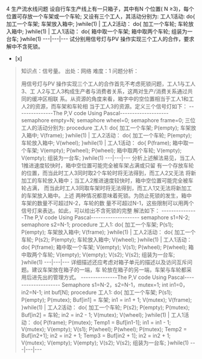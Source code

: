 4
 生产流水线问题
设自行车生产线上有一只箱子，其中有N 个位置( N ≥3)，每个位置可存放一个车架或一个车轮; 又设有三个工人，其活动分别为:
工人1活动:  do{ 加工一个车架; 车架放入箱中; }while(1) |  工人2活动： do{ 加工一个车轮; 车轮放入箱中; }while(1)
|  工人1活动： do{ 箱中取一个车架; 箱中取两个车轮; 组装为一台车; }while(1)
---|---|---
试分别用信号灯与PV 操作实现三个工人的合作，要求解中不含死锁。
- [x]  

> 知识点：信号量。
> 出处：网络
> 难度：1
> 问题分析：
> 
> 用信号灯与PV 操作实现三个工人的合作首先不考虑死锁问题，工人1与工人3、工 人2与工人3构成生产者与消费者关系，这两对生产/消费关系通过共同的缓冲区相联
> 系。从资源的角度来看，箱字中的空位置相当于工人1和工人2的资源，而车架和车轮相 当于工人3的资源。定义三个信号灯如下：
> \---------------The P,V code Using Pascal--------------------
> semaphore empty=N; semaphore wheel=0; semaphore frame=0; 三位工人的活动分别为: procedure
> 工人1:  do{ 加工一个车架; P(empty);  车架放入箱中; V(frame); }while(1) |  工人2活动： do{ 加工一个车轮;
> P(empty);  车轮放入箱中; V(wheel); }while(1) |  工人1活动： do{ P(frame); 箱中取一个车架;
> V(empty); P(wheel); P(wheel); 箱中取两个车轮; V(empty); V(empty); 组装为一台车; }while(1)
> ---|---|---
> 分析上述解法易见，当工人1推进速度较快时，箱中空位置可能完全被车架占满或只留 有一个存放车轮的位置，而当此时工人3同时取2个车轮时将无法得到，而工人2又无法
> 将新加工的车轮放入箱中；当工人2推进速度较快时，箱中空位置可能完全被车轮占满，
> 而当此时工人3同取车架时将无法得到，而工人1又无法将新加工的车架放入箱中。上述
> 两种情况都意味着死锁。为防止死锁的发生，箱中车架的数量不可超过N-2，车轮的数
> 量不可超过N-1，这些限制可以用两个信号灯来表达。如此，可以给出不含死锁的完整 解法如下：
> \---------------The P,V code Using Pascal--------------------
> semaphore s1=N-2; semaphore s2=N-1; procedure 工人1:  do{ 加工一个车架; P(s1);
> P(empty);  车架放入箱中; V(frame); }while(1) |  工人2活动： do{ 加工一个车轮; P(s2);  P(empty);
> 车轮放入箱中; V(wheel); }while(1) |  工人1活动： do{ P(frame); 箱中取一个车架; V(empty); V(s1);
> P(wheel); P(wheel); 箱中取两个车轮; V(empty); V(empty); V(s2); V(s2); 组装为一台车;
> }while(1)
> ---|---|---
> 详细描述还应考虑对箱子单元的描述以及访问互斥问题。建议车架放在箱子的一端，车 轮放在箱子的另一端，车架与车轮都采用后进先出的管理方式。
> \---------------The P,V code Using Pascal--------------------
> Semaphore s1=N-2，s2=N-1，mutex=1; int in1=0，in2=N-1; int buf[N]; procedure 工人1:
> do{ 加工一个车架; P(s1);  P(empty); P(mutex);  Buf[in1] = 车架; in1 = in1 + 1;
> V(mutex); V(frame); }while(1) |  工人2活动： do{ 加工一个车轮; P(s2);  P(empty);
> P(mutex); Buf[in2] = 车轮; in2 = in2 - 1; V(mutex); V(wheel); }while(1) |
> 工人1活动： do{ P(frame); P(mutex); Temp1 = Buf[in1-1]; in1 = in1 - 1; V(mutex);
> V(empty); V(s1); P(wheel); P(wheel); P(mutex); Temp2 = Buf[in2+1]; in2 = in2 +
> 1; Temp3 = Buf[in2 + 1]; in2 = in2 + 1; V(mutex); V(empty); V(empty); V(s2);
> V(s2); 组装为一台车; }while(1)
> ---|---|---
